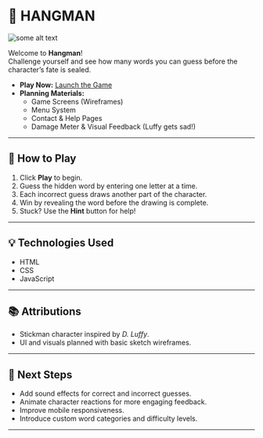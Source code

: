 # 🚀 HANGMAN

![some alt text](file:///Users/ice/Downloads/ChatGPT%20Image%2010%20%D9%8A%D9%88%D9%84%D9%8A%D9%88%202025%D8%8C%2001_34_03%20%D8%B5.png)


Welcome to **Hangman**!  
Challenge yourself and see how many words you can guess before the character’s fate is sealed.

- **Play Now:** [Launch the Game](your-link-here)
- **Planning Materials:**
    - Game Screens (Wireframes)
    - Menu System
    - Contact & Help Pages
    - Damage Meter & Visual Feedback (Luffy gets sad!)

---

## 📖 How to Play

1. Click **Play** to begin.
2. Guess the hidden word by entering one letter at a time.
3. Each incorrect guess draws another part of the character.
4. Win by revealing the word before the drawing is complete.
5. Stuck? Use the **Hint** button for help!

---

## 💡 Technologies Used

- HTML
- CSS
- JavaScript 

---

## 📚 Attributions

- Stickman character inspired by *D. Luffy*.
- UI and visuals planned with basic sketch wireframes.

---

## 🚧 Next Steps

- Add sound effects for correct and incorrect guesses.
- Animate character reactions for more engaging feedback.
- Improve mobile responsiveness.
- Introduce custom word categories and difficulty levels.

---
